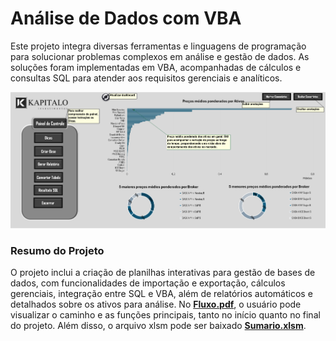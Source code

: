 # Análise de Dados com VBA

Este projeto integra diversas ferramentas e linguagens de programação para solucionar problemas complexos em análise e gestão de dados. As soluções foram implementadas em VBA, acompanhadas de cálculos e consultas SQL para atender aos requisitos gerenciais e analíticos.

![Projeto](Kapitalo.PNG)

### Resumo do Projeto

O projeto inclui a criação de planilhas interativas para gestão de bases de dados, com funcionalidades de importação e exportação, cálculos gerenciais, integração entre SQL e VBA, além de relatórios automáticos e detalhados sobre os ativos para análise. No **[Fluxo.pdf](Fluxo.pdf)**, o usuário pode visualizar o caminho e as funções principais, tanto no início quanto no final do projeto. Além disso, o arquivo xlsm pode ser baixado **[Sumario.xlsm](Sumario.xlsm)**.
